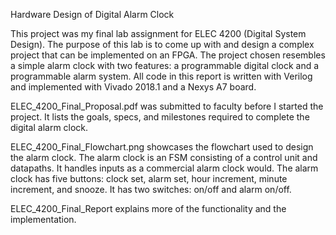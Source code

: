 Hardware Design of Digital Alarm Clock 

This project was my final lab assignment for ELEC 4200 (Digital System Design).
The purpose of this lab is to come up with and design a complex project that can be implemented
on an FPGA. The project chosen resembles a simple alarm clock with two features: a programmable
digital clock and a programmable alarm system. All code in this report is written with Verilog and
implemented with Vivado 2018.1 and a Nexys A7 board.

ELEC_4200_Final_Proposal.pdf was submitted to faculty before I started the project. It lists the goals, specs, and milestones required to complete the digital alarm clock.

ELEC_4200_Final_Flowchart.png showcases the flowchart used to design the alarm clock. The alarm clock is an FSM consisting of a control unit and datapaths. It handles inputs as a commercial alarm clock would. The alarm clock has five buttons: clock set, alarm set, hour increment, minute increment, and snooze. It has two switches: on/off and alarm on/off.

ELEC_4200_Final_Report explains more of the functionality and the implementation.
